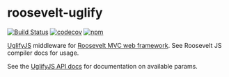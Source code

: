 roosevelt-uglify
===

[![Build Status](https://github.com/rooseveltframework/roosevelt-uglify/workflows/CI/badge.svg
)](https://github.com/rooseveltframework/roosevelt-uglify/actions?query=workflow%3ACI) [![codecov](https://codecov.io/gh/rooseveltframework/roosevelt-uglify/branch/master/graph/badge.svg)](https://codecov.io/gh/rooseveltframework/roosevelt-uglify) [![npm](https://img.shields.io/npm/v/roosevelt-uglify.svg)](https://www.npmjs.com/package/roosevelt-uglify)

[UglifyJS](https://github.com/mishoo/UglifyJS2) middleware for [Roosevelt MVC web framework](https://github.com/rooseveltframework/roosevelt). See Roosevelt JS compiler docs for usage.

See the [UglifyJS API docs](https://github.com/mishoo/UglifyJS2#api-reference) for documentation on available params.
